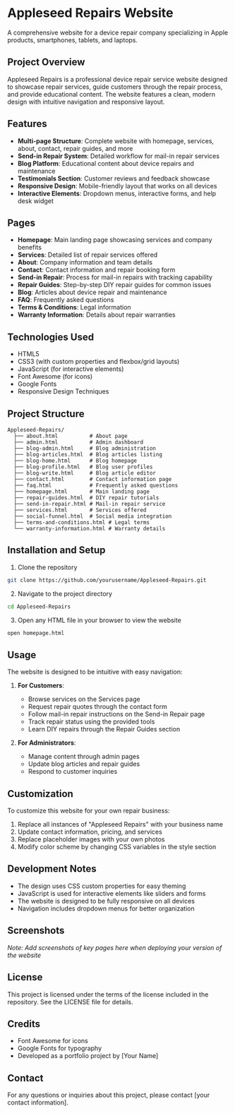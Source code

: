 # Appleseed Repairs Website

A comprehensive website for a device repair company specializing in Apple products, smartphones, tablets, and laptops.

## Project Overview

Appleseed Repairs is a professional device repair service website designed to showcase repair services, guide customers through the repair process, and provide educational content. The website features a clean, modern design with intuitive navigation and responsive layout.

## Features

- **Multi-page Structure**: Complete website with homepage, services, about, contact, repair guides, and more
- **Send-in Repair System**: Detailed workflow for mail-in repair services
- **Blog Platform**: Educational content about device repairs and maintenance
- **Testimonials Section**: Customer reviews and feedback showcase
- **Responsive Design**: Mobile-friendly layout that works on all devices
- **Interactive Elements**: Dropdown menus, interactive forms, and help desk widget

## Pages

- **Homepage**: Main landing page showcasing services and company benefits
- **Services**: Detailed list of repair services offered
- **About**: Company information and team details
- **Contact**: Contact information and repair booking form
- **Send-in Repair**: Process for mail-in repairs with tracking capability
- **Repair Guides**: Step-by-step DIY repair guides for common issues
- **Blog**: Articles about device repair and maintenance
- **FAQ**: Frequently asked questions
- **Terms & Conditions**: Legal information
- **Warranty Information**: Details about repair warranties

## Technologies Used

- HTML5
- CSS3 (with custom properties and flexbox/grid layouts)
- JavaScript (for interactive elements)
- Font Awesome (for icons)
- Google Fonts
- Responsive Design Techniques

## Project Structure

```
Appleseed-Repairs/
  ├── about.html          # About page
  ├── admin.html          # Admin dashboard
  ├── blog-admin.html     # Blog administration
  ├── blog-articles.html  # Blog articles listing
  ├── blog-home.html      # Blog homepage
  ├── blog-profile.html   # Blog user profiles
  ├── blog-write.html     # Blog article editor
  ├── contact.html        # Contact information page
  ├── faq.html            # Frequently asked questions
  ├── homepage.html       # Main landing page
  ├── repair-guides.html  # DIY repair tutorials
  ├── send-in-repair.html # Mail-in repair service
  ├── services.html       # Services offered
  ├── social-funnel.html  # Social media integration
  ├── terms-and-conditions.html # Legal terms
  └── warranty-information.html # Warranty details
```

## Installation and Setup

1. Clone the repository
```bash
git clone https://github.com/yourusername/Appleseed-Repairs.git
```

2. Navigate to the project directory
```bash
cd Appleseed-Repairs
```

3. Open any HTML file in your browser to view the website
```bash
open homepage.html
```

## Usage

The website is designed to be intuitive with easy navigation:

1. **For Customers**:
   - Browse services on the Services page
   - Request repair quotes through the contact form
   - Follow mail-in repair instructions on the Send-in Repair page
   - Track repair status using the provided tools
   - Learn DIY repairs through the Repair Guides section

2. **For Administrators**:
   - Manage content through admin pages
   - Update blog articles and repair guides
   - Respond to customer inquiries

## Customization

To customize this website for your own repair business:

1. Replace all instances of "Appleseed Repairs" with your business name
2. Update contact information, pricing, and services
3. Replace placeholder images with your own photos
4. Modify color scheme by changing CSS variables in the style section

## Development Notes

- The design uses CSS custom properties for easy theming
- JavaScript is used for interactive elements like sliders and forms
- The website is designed to be fully responsive on all devices
- Navigation includes dropdown menus for better organization

## Screenshots

*Note: Add screenshots of key pages here when deploying your version of the website*

## License

This project is licensed under the terms of the license included in the repository. See the LICENSE file for details.

## Credits

- Font Awesome for icons
- Google Fonts for typography
- Developed as a portfolio project by [Your Name]

## Contact

For any questions or inquiries about this project, please contact [your contact information]. 